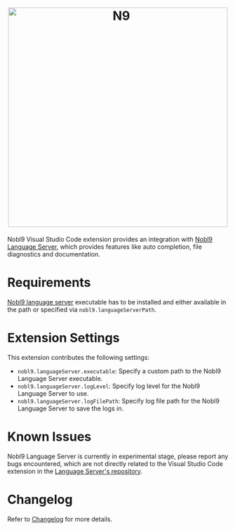 <!-- markdownlint-disable line-length html -->
<h1 align="center">
   <picture>
      <source media="(prefers-color-scheme: dark)" srcset="https://github.com/nobl9/nobl9-go/assets/48822818/caa6dfd0-e4b7-4cc5-b565-b867e23988ec">
      <source media="(prefers-color-scheme: light)" srcset="https://github.com/nobl9/nobl9-go/assets/48822818/4b0288bf-28ec-4435-af42-1d8918c81a47">
      <img alt="N9" src="https://github.com/nobl9/nobl9-go/assets/48822818/4b0288bf-28ec-4435-af42-1d8918c81a47" width="500" />
   </picture>
</h1>

Nobl9 Visual Studio Code extension provides an integration with
[Nobl9 Language Server](https://github.com/nobl9/nobl9-language-server),
which provides features like auto completion, file diagnostics and documentation.

# Requirements

[Nobl9 language server](https://github.com/nobl9/nobl9-language-server)
executable has to be installed and either available in the path or
specified via `nobl9.languageServerPath`.

# Extension Settings

This extension contributes the following settings:

* `nobl9.languageServer.executable`: Specify a custom path to the Nobl9 Language Server executable.
* `nobl9.languageServer.logLevel`: Specify log level for the Nobl9 Language Server to use.
* `nobl9.languageServer.logFilePath`: Specify log file path for the Nobl9 Language Server to save the logs in.

# Known Issues

Nobl9 Language Server is currently in experimental stage, please report any bugs encountered,
which are not directly related to the Visual Studio Code extension in the
[Language Server's repository](https://github.com/nobl9/nobl9-language-server).

# Changelog

Refer to [Changelog](./CHANGELOG.md) for more details.
